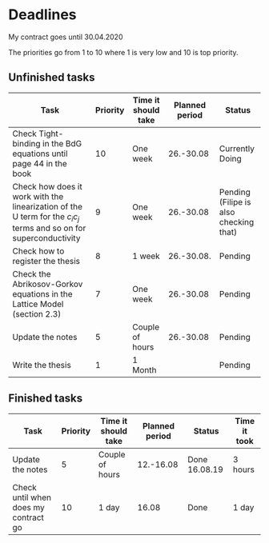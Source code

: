 # Deadlines

My contract goes until 30.04.2020

The priorities go from 1 to 10 where 1 is very low and 10 is top priority.

## Unfinished tasks

| Task | Priority | Time it should take | Planned period | Status |
|------|----------|---------------------|----------------|--------|
|Check Tight-binding in the BdG equations until page 44 in the book| 10 | One week | 26.-30.08| Currently Doing|
|Check how does it work with the linearization of the U term for the $c_i c_j$ terms and so on for superconductivity| 9 | One week | 26.-30.08| Pending (Filipe is also checking that) |
| Check how to register the thesis | 8 | 1 week | 26.-30.08.| Pending |
|Check the Abrikosov-Gorkov equations in the Lattice Model (section 2.3)| 7 | One week | 26.-30.08| Pending |
| Update the notes | 5 | Couple of hours | 26.-30.08 | Pending |
| Write the thesis | 1 | 1 Month | | Pending |

## Finished tasks

| Task | Priority | Time it should take | Planned period | Status |Time it took|
|------|----------|---------------------|----------------|--------|------------|
| Update the notes | 5 | Couple of hours | 12.-16.08 | Done 16.08.19 | 3 hours |
| Check until when does my contract go | 10 | 1 day | 16.08 | Done | 1 day |
